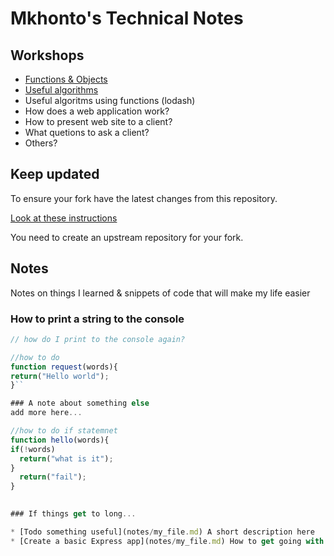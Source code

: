 # Mkhonto's Technical Notes

## Workshops

* [Functions & Objects](./workshops/functions_and_objects_slides.html)
* [Useful algorithms](./workshops/useful_algorithms.md)
* Useful algoritms using functions (lodash)
* How does a web application work?
* How to present web site to a client?
* What quetions to ask a client? 
* Others?

## Keep updated

To ensure your fork have the latest changes from this repository.

[Look at these instructions](https://help.github.com/articles/configuring-a-remote-for-a-fork/)

You need to create an upstream repository for your fork.

## Notes

Notes on things I learned & snippets of code that will make my life easier

### How to print a string to the console

```javascript
// how do I print to the console again?

//how to do
function request(words){
return("Hello world");
}``

### A note about something else
add more here...

//how to do if statemnet
function hello(words){
if(!words)
  return("what is it");
}
  return("fail");
}
  

### If things get to long...

* [Todo something useful](notes/my_file.md) A short description here
* [Create a basic Express app](notes/my_file.md) How to get going with express
